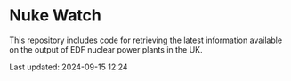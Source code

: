 # Nuke Watch

This repository includes code for retrieving the latest information available on the output of EDF nuclear power plants in the UK.

Last updated: 2024-09-15 12:24